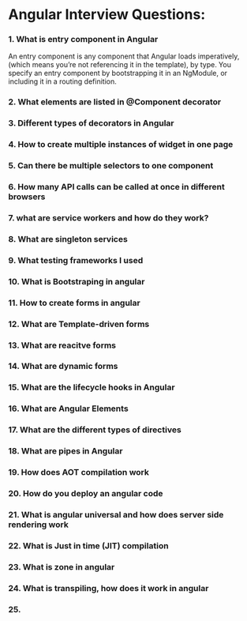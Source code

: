 # Angular Interview Questions:

### 1. What is entry component in Angular
An entry component is any component that Angular loads imperatively, (which means you’re not referencing it in the template), by type. You specify an entry component by bootstrapping it in an NgModule, or including it in a routing definition.

### 2. What elements are listed in @Component decorator

### 3. Different types of decorators in Angular

### 4. How to create multiple instances of widget in one page

### 5. Can there be multiple selectors to one component

### 6. How many API calls can be called at once in different browsers

### 7. what are service workers and how do they work?

### 8. What are singleton services

### 9. What testing frameworks I used 

### 10. What is Bootstraping in angular

### 11. How to create forms in angular

### 12. What are Template-driven forms

### 13. What are reacitve forms

### 14. What are dynamic forms

### 15. What are the lifecycle hooks in Angular

### 16. What are Angular Elements

### 17. What are the different types of directives

### 18. What are pipes in Angular

### 19. How does AOT compilation work

### 20. How do you deploy an angular code

### 21. What is angular universal and how does server side rendering work

### 22. What is Just in time (JIT) compilation

### 23. What is zone in angular

### 24. What is transpiling, how does it work in angular

### 25. 

